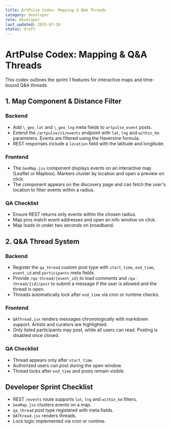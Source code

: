 ```yaml
---
title: ArtPulse Codex: Mapping & Q&A Threads
category: developer
role: developer
last_updated: 2025-07-20
status: draft
---
```

# ArtPulse Codex: Mapping & Q&A Threads

This codex outlines the sprint 1 features for interactive maps and time-bound Q&A threads.

## 1. Map Component & Distance Filter

### Backend

- Add `\_geo_lat` and `\_geo_lng` meta fields to `artpulse_event` posts.
- Extend the `/artpulse/v1/events` endpoint with `lat`, `lng` and `within_km` parameters. Events are filtered using the Haversine formula.
- REST responses include a `location` field with the latitude and longitude.

### Frontend

- The `GeoMap.jsx` component displays events on an interactive map (Leaflet or Mapbox). Markers cluster by location and open a preview on click.
- The component appears on the discovery page and can fetch the user's location to filter events within a radius.

### QA Checklist

- Ensure REST returns only events within the chosen radius.
- Map pins match event addresses and open an info window on click.
- Map loads in under two seconds on broadband.

## 2. Q&A Thread System

### Backend

- Register the `qa_thread` custom post type with `start_time`, `end_time`, `event_id` and `participants` meta fields.
- Provide `/qa-thread/{event_id}` to load comments and `/qa-thread/{id}/post` to submit a message if the user is allowed and the thread is open.
- Threads automatically lock after `end_time` via cron or runtime checks.

### Frontend

- `QAThread.jsx` renders messages chronologically with markdown support. Artists and curators are highlighted.
- Only listed participants may post, while all users can read. Posting is disabled once closed.

### QA Checklist

- Thread appears only after `start_time`.
- Authorized users can post during the open window.
- Thread locks after `end_time` and posts remain visible.

## Developer Sprint Checklist

- REST `/events` route supports `lat`, `lng` and `within_km` filters.
- `GeoMap.jsx` clusters events on a map.
- `qa_thread` post type registered with meta fields.
- `QAThread.jsx` renders threads.
- Lock logic implemented via cron or runtime.